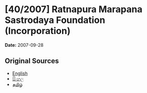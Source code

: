 # [40/2007] Ratnapura Marapana Sastrodaya Foundation (Incorporation)

**Date:** 2007-09-28

## Original Sources

- [English](https://documents.gov.lk/view/acts/2007/9/40-2007_E.pdf)
- [සිංහල](https://documents.gov.lk/view/acts/2007/9/40-2007_S.pdf)
- [தமிழ்](https://documents.gov.lk/view/acts/2007/9/40-2007_T.pdf)
